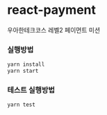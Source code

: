 # react-payment

우아한테크코스 레벨2 페이먼트 미션

### 실행방법

```bash
yarn install
yarn start
```

### 테스트 실행방법

```bash
yarn test
```
